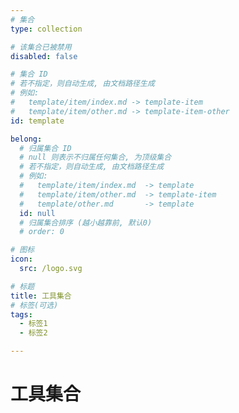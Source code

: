 ```yaml
---
# 集合
type: collection

# 该集合已被禁用
disabled: false

# 集合 ID
# 若不指定，则自动生成, 由文档路径生成
# 例如:
#   template/item/index.md -> template-item
#   template/item/other.md -> template-item-other
id: template

belong:
  # 归属集合 ID
  # null 则表示不归属任何集合, 为顶级集合
  # 若不指定，则自动生成, 由文档路径生成
  # 例如:
  #   template/item/index.md  -> template
  #   template/item/other.md  -> template-item
  #   template/other.md       -> template
  id: null
  # 归属集合排序 (越小越靠前, 默认0)
  # order: 0

# 图标
icon:
  src: /logo.svg

# 标题
title: 工具集合
# 标签(可选)
tags:
  - 标签1
  - 标签2

---
```


# 工具集合

<!-- 显示标签 -->
<ShowTags />

<!-- 显示面包屑 -->
<ShowBreadcrumb />

<!-- 显示归属当前集合的资源 -->
<ShowResources />
